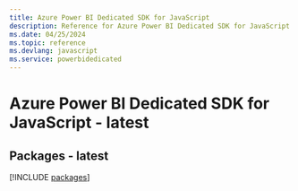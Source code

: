 ```yaml
---
title: Azure Power BI Dedicated SDK for JavaScript
description: Reference for Azure Power BI Dedicated SDK for JavaScript
ms.date: 04/25/2024
ms.topic: reference
ms.devlang: javascript
ms.service: powerbidedicated
---
```

# Azure Power BI Dedicated SDK for JavaScript - latest
## Packages - latest
[!INCLUDE [packages](power-bi-dedicated-index.md)]